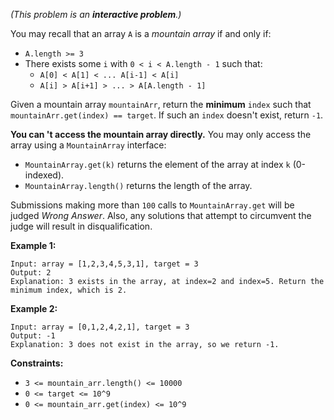 _(This problem is an   **interactive problem**.)_

You may recall that an array `A` is a _mountain array_ if and only if:

  * `A.length >= 3`
  * There exists some `i` with `0 < i < A.length - 1` such that: 
    * `A[0] < A[1] < ... A[i-1] < A[i]`
    * `A[i] > A[i+1] > ... > A[A.length - 1]`

Given a mountain array `mountainArr`, return the **minimum**  `index` such
that `mountainArr.get(index) == target`.  If such an `index` doesn't exist,
return `-1`.

**You can 't access the mountain array directly.**  You may only access the
array using a `MountainArray` interface:

  * `MountainArray.get(k)` returns the element of the array at index `k` (0-indexed).
  * `MountainArray.length()` returns the length of the array.

Submissions making more than `100` calls to `MountainArray.get` will be judged
_Wrong Answer_.  Also, any solutions that attempt to circumvent the judge will
result in disqualification.



**Example 1:**

    
    
    Input: array = [1,2,3,4,5,3,1], target = 3
    Output: 2
    Explanation: 3 exists in the array, at index=2 and index=5. Return the minimum index, which is 2.

**Example 2:**

    
    
    Input: array = [0,1,2,4,2,1], target = 3
    Output: -1
    Explanation: 3 does not exist in the array, so we return -1.
    



**Constraints:**

  * `3 <= mountain_arr.length() <= 10000`
  * `0 <= target <= 10^9`
  * `0 <= mountain_arr.get(index) <= 10^9`

